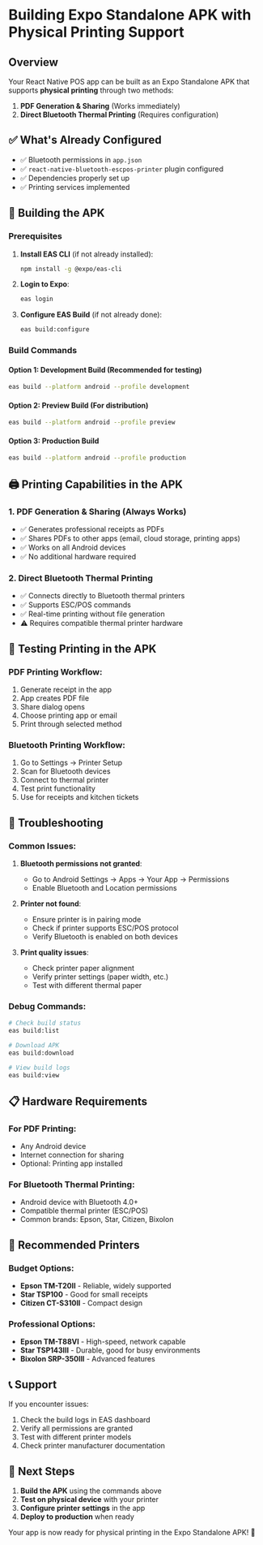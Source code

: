 # Building Expo Standalone APK with Physical Printing Support

## Overview

Your React Native POS app can be built as an Expo Standalone APK that supports **physical printing** through two methods:

1. **PDF Generation & Sharing** (Works immediately)
2. **Direct Bluetooth Thermal Printing** (Requires configuration)

## ✅ What's Already Configured

- ✅ Bluetooth permissions in `app.json`
- ✅ `react-native-bluetooth-escpos-printer` plugin configured
- ✅ Dependencies properly set up
- ✅ Printing services implemented

## 🚀 Building the APK

### Prerequisites

1. **Install EAS CLI** (if not already installed):
   ```bash
   npm install -g @expo/eas-cli
   ```

2. **Login to Expo**:
   ```bash
   eas login
   ```

3. **Configure EAS Build** (if not already done):
   ```bash
   eas build:configure
   ```

### Build Commands

#### Option 1: Development Build (Recommended for testing)
```bash
eas build --platform android --profile development
```

#### Option 2: Preview Build (For distribution)
```bash
eas build --platform android --profile preview
```

#### Option 3: Production Build
```bash
eas build --platform android --profile production
```

## 🖨️ Printing Capabilities in the APK

### 1. PDF Generation & Sharing (Always Works)
- ✅ Generates professional receipts as PDFs
- ✅ Shares PDFs to other apps (email, cloud storage, printing apps)
- ✅ Works on all Android devices
- ✅ No additional hardware required

### 2. Direct Bluetooth Thermal Printing
- ✅ Connects directly to Bluetooth thermal printers
- ✅ Supports ESC/POS commands
- ✅ Real-time printing without file generation
- ⚠️ Requires compatible thermal printer hardware

## 📱 Testing Printing in the APK

### PDF Printing Workflow:
1. Generate receipt in the app
2. App creates PDF file
3. Share dialog opens
4. Choose printing app or email
5. Print through selected method

### Bluetooth Printing Workflow:
1. Go to Settings → Printer Setup
2. Scan for Bluetooth devices
3. Connect to thermal printer
4. Test print functionality
5. Use for receipts and kitchen tickets

## 🔧 Troubleshooting

### Common Issues:

1. **Bluetooth permissions not granted**:
   - Go to Android Settings → Apps → Your App → Permissions
   - Enable Bluetooth and Location permissions

2. **Printer not found**:
   - Ensure printer is in pairing mode
   - Check if printer supports ESC/POS protocol
   - Verify Bluetooth is enabled on both devices

3. **Print quality issues**:
   - Check printer paper alignment
   - Verify printer settings (paper width, etc.)
   - Test with different thermal paper

### Debug Commands:
```bash
# Check build status
eas build:list

# Download APK
eas build:download

# View build logs
eas build:view
```

## 📋 Hardware Requirements

### For PDF Printing:
- Any Android device
- Internet connection for sharing
- Optional: Printing app installed

### For Bluetooth Thermal Printing:
- Android device with Bluetooth 4.0+
- Compatible thermal printer (ESC/POS)
- Common brands: Epson, Star, Citizen, Bixolon

## 🎯 Recommended Printers

### Budget Options:
- **Epson TM-T20II** - Reliable, widely supported
- **Star TSP100** - Good for small receipts
- **Citizen CT-S310II** - Compact design

### Professional Options:
- **Epson TM-T88VI** - High-speed, network capable
- **Star TSP143III** - Durable, good for busy environments
- **Bixolon SRP-350III** - Advanced features

## 📞 Support

If you encounter issues:
1. Check the build logs in EAS dashboard
2. Verify all permissions are granted
3. Test with different printer models
4. Check printer manufacturer documentation

## 🚀 Next Steps

1. **Build the APK** using the commands above
2. **Test on physical device** with your printer
3. **Configure printer settings** in the app
4. **Deploy to production** when ready

Your app is now ready for physical printing in the Expo Standalone APK! 🎉

